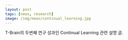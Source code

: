 ```yaml
---
layout: post
tags: [news, research]
image: /img/news/continual_learning.jpg
---
```


T-Brain의 두번째 연구 성과인 Continual Learning 관련 설명 글.

